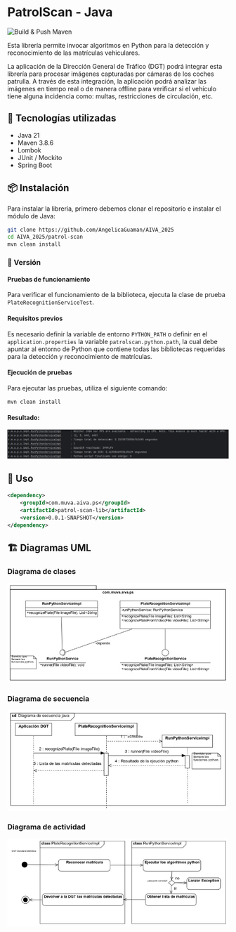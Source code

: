# PatrolScan - Java

![Build & Push Maven](https://github.com/AngelicaGuaman/AIVA_2025/actions/workflows/maven-publish.yml/badge.svg?branch=develop)

Esta librería permite invocar algoritmos en Python para la detección y reconocimiento de las matrículas vehiculares.

La aplicación de la Dirección General de Tráfico (DGT) podrá integrar esta librería para procesar imágenes capturadas por cámaras de los coches patrulla.
A través de esta integración, la aplicación podrá analizar las imágenes en tiempo real o de manera offline para verificar si el vehículo tiene alguna incidencia como: multas, restricciones de circulación, etc.

## 🚀 Tecnologías utilizadas

- Java 21
- Maven 3.8.6
- Lombok
- JUnit / Mockito
- Spring Boot

## 📦 Instalación

Para instalar la librería, primero debemos clonar el repositorio e instalar el módulo de Java:

```bash
git clone https://github.com/AngelicaGuaman/AIVA_2025
cd AIVA_2025/patrol-scan
mvn clean install
```

### 🔬 Versión

#### Pruebas de funcionamiento

Para verificar el funcionamiento de la biblioteca, ejecuta la clase de prueba `PlateRecognitionServiceTest`.

#### Requisitos previos

Es necesario definir la variable de entorno `PYTHON_PATH` o definir en el `application.properties` la variable `patrolscan.python.path`, la cual debe apuntar al entorno de Python que contiene todas las bibliotecas requeridas para la detección y reconocimiento de matrículas.

#### Ejecución de pruebas

Para ejecutar las pruebas, utiliza el siguiente comando:
```bash
mvn clean install
```

#### Resultado:

![Resultado del test](../images/javaResult.png)

## 🚀 Uso
```xml
<dependency>
    <groupId>com.muva.aiva.ps</groupId>
    <artifactId>patrol-scan-lib</artifactId>
    <version>0.0.1-SNAPSHOT</version>
</dependency>
```

## 🏗 Diagramas UML

### Diagrama de clases

![Diagrama de clases del módulo Java](../documentation/diagram/clases/DiagramaClasesJava.jpg)

### Diagrama de secuencia

![Diagrama de secuencia del módulo Java](../documentation/diagram/secuencia/DiagramaDeSecuenciaJava.jpg)

### Diagrama de actividad

![Diagrama de actividad del módulo Java](../documentation/diagram/actividad/DiagramaActividadJava.jpg)